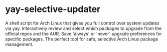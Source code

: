 # yay-selective-updater
A shell script for Arch Linux that gives you full control over system updates via yay. Interactively review and select which packages to upgrade from the official repos and the AUR. Save 'always' or 'never' upgrade preferences for specific packages. The perfect tool for safe, selective Arch Linux package management.
